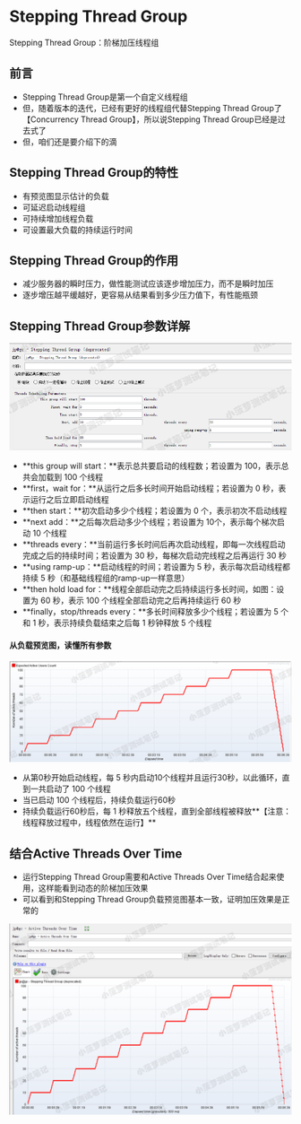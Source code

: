 # Stepping Thread Group

Stepping Thread Group：阶梯加压线程组

## 前言

- Stepping Thread Group是第一个自定义线程组
- 但，随着版本的迭代，已经有更好的线程组代替Stepping Thread Group了【Concurrency Thread Group】，所以说Stepping Thread Group已经是过去式了
- 但，咱们还是要介绍下的滴

 

## Stepping Thread Group的特性

- 有预览图显示估计的负载
- 可延迟启动线程组
- 可持续增加线程负载
- 可设置最大负载的持续运行时间

 

## Stepping Thread Group的作用

- 减少服务器的瞬时压力，做性能测试应该逐步增加压力，而不是瞬时加压
- 逐步增压越平缓越好，更容易从结果看到多少压力值下，有性能瓶颈

 

## Stepping Thread Group参数详解

![img](/assets/jmeter/1896874-20200507134558001-1186141310.png)

- **this group will start：**表示总共要启动的线程数；若设置为 100，表示总共会加载到 100 个线程
- **first，wait for：**从运行之后多长时间开始启动线程；若设置为 0 秒，表示运行之后立即启动线程
- **then start：**初次启动多少个线程；若设置为 0 个，表示初次不启动线程
- **next add：**之后每次启动多少个线程；若设置为 10个，表示每个梯次启动 10 个线程
- **threads every：**当前运行多长时间后再次启动线程，即每一次线程启动完成之后的持续时间；若设置为 30 秒，每梯次启动完线程之后再运行 30 秒
- **using ramp-up：**启动线程的时间；若设置为 5 秒，表示每次启动线程都持续 5 秒（和基础线程组的ramp-up一样意思）
- **then hold load for：**线程全部启动完之后持续运行多长时间，如图：设置为 60 秒，表示 100 个线程全部启动完之后再持续运行 60 秒
- **finally，stop/threads every：**多长时间释放多少个线程；若设置为 5 个和 1 秒，表示持续负载结束之后每 1 秒钟释放 5 个线程

 

 

#### 从负载预览图，读懂所有参数

![img](/assets/jmeter/1896874-20200507134553154-1438745374.png)

- 从第0秒开始启动线程，每 5 秒内启动10个线程并且运行30秒，以此循环，直到一共启动了 100 个线程
- 当已启动 100 个线程后，持续负载运行60秒
- 持续负载运行60秒后，每 1 秒释放五个线程，直到全部线程被释放**【注意：线程释放过程中，线程依然在运行】**

 

## 结合Active Threads Over Time

- 运行Stepping Thread Group需要和Active Threads Over Time结合起来使用，这样能看到动态的阶梯加压效果
- 可以看到和Stepping Thread Group负载预览图基本一致，证明加压效果是正常的

![img](/assets/jmeter/1896874-20200508131041999-2147157393.png)